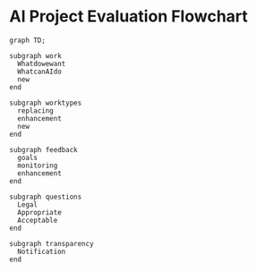 # AI Project Evaluation Flowchart

```mermaid
graph TD;

subgraph work
  Whatdowewant
  WhatcanAIdo
  new
end

subgraph worktypes
  replacing
  enhancement
  new
end

subgraph feedback
  goals
  monitoring
  enhancement
end

subgraph questions
  Legal
  Appropriate
  Acceptable
end

subgraph transparency
  Notification
end

```
